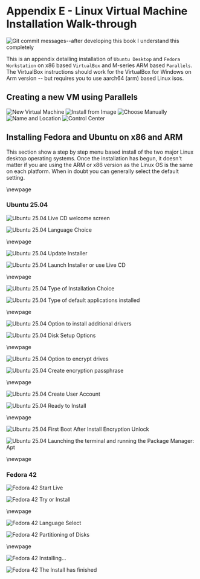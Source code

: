 # Appendix E - Linux Virtual Machine Installation Walk-through

![*Git commit messages--after developing this book I understand this completely*](images/Chapter-Header/Appendix-E/fight.png "Image of XKCD cartoon number 340 Fight")

This is an appendix detailing installation of `Ubuntu Desktop` and `Fedora Workstation` on x86 based `VirtualBox` and M-series ARM based `Parallels`.  The VirtualBox instructions should work for the VirtualBox for Windows on Arm version -- but requires you to use aarch64 (arm) based Linux isos.

## Creating a new VM using Parallels

![*New Virtual Machine*](./images/Appendix-E/parallels/new-vm.png "Image of how to create a new vm in Parallels")
![*Install from Image*](./images/Appendix-E/parallels/install-from-image.png "Image of how to install from and ISO file")
![*Choose Manually*](./images/Appendix-E/parallels/choose-manually.png "Choose an image manually to install")
![*Name and Location*](./images/Appendix-E/parallels/name-and-location.png "Name and location of VM to be saved")
![*Control Center*](./images/Appendix-E/parallels/control-center.png "Control Center where VMs are created")

## Installing Fedora and Ubuntu on x86 and ARM

This section show a step by step menu based install of the two major Linux desktop operating systems. Once the installation has begun, it doesn't matter if you are using the ARM or x86 version as the Linux OS is the same on each platform. When in doubt you can generally select the default setting.

\newpage

### Ubuntu 25.04

![Ubuntu 25.04 Live CD welcome screen](images/Appendix-E/ubuntu/welcome.png "image of live CD welcome screen.")

![Ubuntu 25.04 Language Choice](images/Appendix-E/ubuntu/lang.png "image of language choice.")

\newpage

![Ubuntu 25.04 Update Installer](images/Appendix-E/ubuntu/update-installer.png "image of installer update.")

![Ubuntu 25.04 Launch Installer or use Live CD](images/Appendix-E/ubuntu/interactive-install.png "image of Launch Installer or use Live CD.")

\newpage

![Ubuntu 25.04 Type of Installation Choice](images/Appendix-E/ubuntu/typeofinstallation.png "image of type of installation choice.")

![Ubuntu 25.04 Type of default applications installed](images/Appendix-E/ubuntu/applications.png "image of default Applications Installed.")

\newpage

![Ubuntu 25.04 Option to install additional drivers](images/Appendix-E/ubuntu/drivers.png "image of option to install additional drivers.")

![Ubuntu 25.04 Disk Setup Options](images/Appendix-E/ubuntu/disksetup.png "image of type of disk setup.")

\newpage

![Ubuntu 25.04 Option to encrypt drives](images/Appendix-E/ubuntu/encrypt.png "image of option to encrypt drives.")

![Ubuntu 25.04 Create encryption passphrase](images/Appendix-E/ubuntu/encryption.png "image of Create encryption passphrase.")

\newpage

![Ubuntu 25.04 Create User Account](images/Appendix-E/ubuntu/create-account.png "image of Create User Account.")

![Ubuntu 25.04 Ready to Install](images/Appendix-E/ubuntu/readytoinstall.png "image of last check before install.")

\newpage

![Ubuntu 25.04 First Boot After Install Encryption Unlock](images/Appendix-E/ubuntu/boot-unlock.png "image of First Boot After Install Encryption Unlock.")

![Ubuntu 25.04 Launching the terminal and running the Package Manager: Apt](images/Appendix-E/ubuntu/update.png "image of Launching the terminal and running the Package Manager: Apt.")

\newpage

### Fedora 42

![*Fedora 42 Start Live*](images/Appendix-E/fedora/start-live.png "image of Start Live")

![*Fedora 42 Try or Install*](images/Appendix-E/fedora/try-or-install.png "image of Try or Install Fedora 42")

\newpage

![*Fedora 42 Language Select*](images/Appendix-E/fedora/lang.png "image of Language select")

![*Fedora 42 Partitioning of Disks*](images/Appendix-E/fedora/install.png "image of partitioning of disks")

\newpage

![*Fedora 42 Installing...*](images/Appendix-E/fedora/installing.png "image of installing")

![*Fedora 42 The Install has finished*](images/Appendix-E/fedora/finished.png "image of the completed install")

